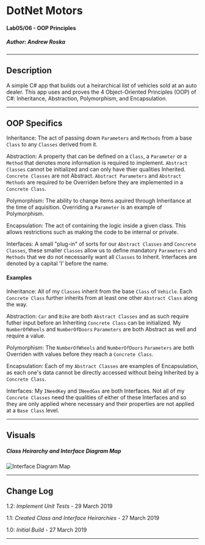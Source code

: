 # DotNet Motors
#### Lab05/06 - OOP Principles
##### *Author: Andrew Roska*

------------------------------

## Description
A simple C# app that builds out a heirarchical list of vehicles sold at an auto dealer.  This app uses and proves the 4 Object-Oriented Principles (OOP) of C#: Inheritance, Abstraction, Polymorphism, and Encapsulation.

------------------------------

## OOP Specifics
Inheritance: The act of passing down `Parameters` and `Methods` from a base `Class` to any `Classes` derived from it.

Abstraction: A property that can be defined on a `Class`, a `Parameter` or a `Method` that denotes more information is required to implement.  `Abstract Classes` cannot be initialized and can only have thier qualities Inherited.  `Concrete Classes` are not Abstract.  `Abstract Parameters` and `Abstract Methods` are required to be Overriden before they are implemented in a `Concrete Class`.

Polymorphism: The ability to change items aquired through Inheritance at the time of aquisition.  Overriding a `Parameter` is an example of Polymorphism.

Encapsulation: The act of containing the logic inside a given class.  This allows restrictions such as making the code to be internal or private.

Interfaces: A small "plug-in" of sorts for our `Abstract Classes` and `Concrete Classes`, these smaller `Classes` allow us to define mandatory `Parameters` and `Methods` that we do not necessarily want all `Classes` to Inherit. Interfaces are denoted by a capital 'I' before the name.

#### Examples
Inheritance: All of my `Classes` inherit from the base `Class` of `Vehicle`.  Each `Concrete Class` further inherits from at least one other `Abstract Class` along the way.

Abstraction: `Car` and `Bike` are both `Abstract Classes` and as such require futher input before an Inheriting `Concrete Class` can be initialized.  My `NumberOfWheels` and `NumberOfDoors` `Parameters` are both Abstract as well and require a value.

Polymorphism: The `NumberOfWheels` and `NumberOfDoors` `Parameters` are both Overriden with values before they reach a `Concrete Class`.

Encapsulation: Each of my `Abstract Classes` are examples of Encapsulation, as each one's data cannot be directly accessed without being Inherited by a `Concrete Class`.

Interfaces: My `INeedKey` and `INeedGas` are both Interfaces.  Not all of my `Concrete Classes` need the qualities of either of these Interfaces and so they are only applied where necessary and their properties are not applied at a `Base Class` level.

------------------------------

## Visuals

##### Class Heirarchy and Interface Diagram Map
![Interface Diagram Map](https://github.com/Roketsu86/DotNetMotors/blob/master/Assets/Copy%20of%20Copy%20of%20DotNetMotors%20Diagram.png)

------------------------------

## Change Log
1.2: *Implement Unit Tests* - 29 March 2019

1.1: *Created Class and Interface Heirarchies* - 27 March 2019

1.0: *Initial Build* - 27 March 2019

------------------------------
